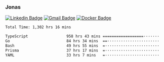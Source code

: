 ### Jonas
[![Linkedin Badge](https://img.shields.io/badge/-Jonas%20Neto-9933F7?style=flat-square&logo=Linkedin&logoColor=white&link=https://www.linkedin.com/in/jonas-nogueira-neto/)](https://www.linkedin.com/in/jonas-nogueira-neto/)
[![Gmail Badge](https://img.shields.io/badge/-nogueiraneto.jonas@gmail.com-9933F7?style=flat-square&logo=Gmail&logoColor=white&link=mailto:nogueiraneto.jonas@gmail.com)](mailto:nogueiraneto.jonas@gmail.com)
[![Docker Badge](https://img.shields.io/badge/-DockerHub-9933F7?style=flat-square&logo=Docker&logoColor=white&link=https://hub.docker.com/u/jonasssneto)](https://hub.docker.com/u/jonasssneto)


<!--START_SECTION:waka-->

```txt
Total Time: 1,302 hrs 16 mins

TypeScript                 958 hrs 43 mins ==================·······   72.84 %
Go                         84 hrs 34 mins  ==·······················   06.43 %
Bash                       49 hrs 55 mins  =························   03.79 %
Prisma                     37 hrs 17 mins  =························   02.83 %
YAML                       33 hrs 7 mins   =························   02.52 %
```

<!--END_SECTION:waka-->
###
